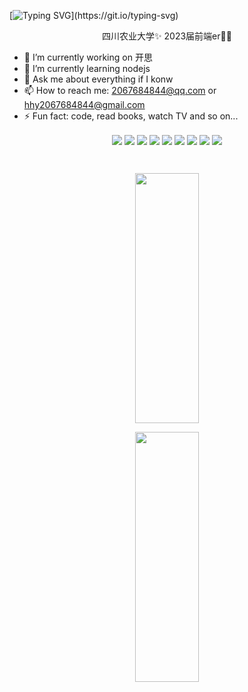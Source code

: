 [![Typing SVG](https://readme-typing-svg.demolab.com/?lines=Hi+👋+，+welcome+to+hhy's+Github;Hope+you+have+a+great+day+~)](https://git.io/typing-svg)

 <p align="center">四川农业大学✨ 2023届前端er👨‍💻</p>

 <div style={{marginLeft:"200px"}}>

  - 🔭 I’m currently working on 开思
  - 🌱 I’m currently learning nodejs
  - 💬 Ask me about everything if I konw
  - 📫 How to reach me: 2067684844@qq.com or hhy2067684844@gmail.com
  - ⚡ Fun fact: code, read books, watch TV and so on...
  
 </div>
 
 

<p align="center">
  <img align="center" src="https://skillicons.dev/icons?i=html&theme=light" />
  <img align="center" src="https://skillicons.dev/icons?i=css&theme=light" />
  <img align="center" src="https://skillicons.dev/icons?i=markdown&theme=light" />
  <img align="center" src="https://skillicons.dev/icons?i=ai&theme=light" />
  <img align="center" src="https://skillicons.dev/icons?i=javascript&theme=light" />
  <img align="center" src="https://skillicons.dev/icons?i=typescript&theme=light" />
  <img align="center" src="https://skillicons.dev/icons?i=vue&theme=light" />
  <img align="center" src="https://skillicons.dev/icons?i=react&theme=light" />
  <img align="center" src="https://skillicons.dev/icons?i=nodejs&theme=light" />
</p>

<br/>

<p align="center">
  <img align="center"  width="45%" height="400" src="https://github-readme-stats.vercel.app/api/top-langs/?username=hhy164&theme=highcontrast"/>
</p>
<p align="center">
 <img align="center"  width="45%" height="400" src="https://github-readme-stats.vercel.app/api/top-langs/?username=hhy164&theme=highcontrast&hide_border=true&layout=donut-vertical&langs_count=6" />
</p>
